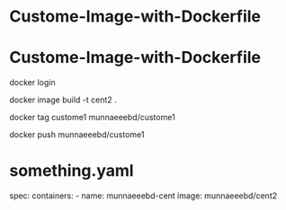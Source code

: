 # Custome-Image-with-Dockerfile
# Custome-Image-with-Dockerfile

docker login

docker image build -t cent2 .

docker tag custome1 munnaeeebd/custome1

docker push munnaeeebd/custome1



# something.yaml
spec:
      containers:
      - name: munnaeeebd-cent
        image: munnaeeebd/cent2

